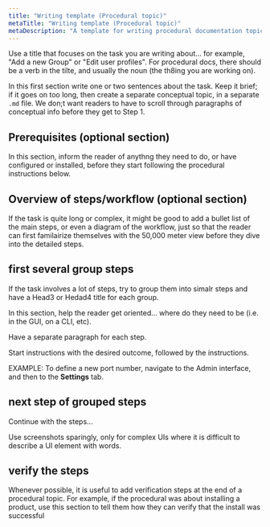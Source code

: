 ```yaml
---
title: "Writing template (Procedural topic)"
metaTitle: "Writing template (Procedural topic)"
metaDescription: "A template for writing procedural documentation topics."
---
```


Use a title that focuses on the task you are writing about... for example, "Add a new Group" or "Edit user profiles". For procedural docs, there should be a verb in the tilte, and usually the noun (the th8ing you are working on).

In this first section write one or two sentences about the task. Keep it brief; if it goes on too long, then create a separate conceptual topic, in a separate `.md` file. We don;t want readers to have to scroll through paragraphs of conceptual info before they get to Step 1.

## Prerequisites (optional section)

In this section, inform the reader of anythng they need to do, or have configured or installed, before they start following the procedural instructions below.

## Overview of steps/workflow (optional section)

If the task is quite long or complex, it might be good to add a bullet list of the main steps, or even a diagram of the workflow, just so that the reader can first familairize themselves with the 50,000 meter view before they dive into the detailed steps.

## first several group steps

If the task involves a lot of steps, try to group them into simalr steps and have a Head3 or Hedad4 title for each group.

In this section, help the reader get oriented... where do they need to be (i.e. in the GUI, on a CLI, etc).

Have a separate paragraph for each step.

Start instructions with the desired outcome, followed by the instructions.

EXAMPLE: To define a new port number, navigate to the Admin interface, and then to the **Settings** tab.

## next step of grouped steps

Continue with the steps...

Use screenshots sparingly, only for complex UIs where it is difficult to describe a UI element with words.

## verify the steps

Whenever possible, it is useful to add verification steps at the end of a procedural topic. For example, if the procedural was about installing a product, use this section to tell them how they can verify that the install was successful
